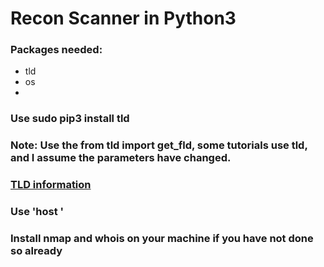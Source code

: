 # Recon Scanner in Python3

### Packages needed:
* tld 
* os
* 


### Use sudo pip3 install tld 
### Note: Use the from tld import get_fld, some tutorials use tld, and I assume the parameters have changed. 
### [TLD information](https://pypi.org/project/tld/)

### Use 'host <top level domain name>'

### Install nmap and whois on your machine if you have not done so already
